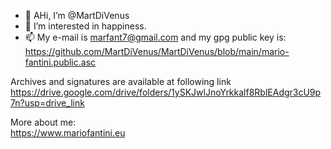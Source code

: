 - 👋 AHi, I’m @MartDiVenus
- 👀 I’m interested in happiness.
- 📫 My e-mail is marfant7@gmail.com
and my gpg public key is: \
https://github.com/MartDiVenus/MartDiVenus/blob/main/mario-fantini.public.asc

Archives and signatures are available at following link \
https://drive.google.com/drive/folders/1ySKJwlJnoYrkkalf8RblEAdgr3cU9p7n?usp=drive_link

More about me: \
https://www.mariofantini.eu

<!---
MartDiVenus/MartDiVenus is a ✨ special ✨ repository because its `README.md` (this file) appears on your GitHub profile.
You can click the Preview link to take a look at your changes.
--->
